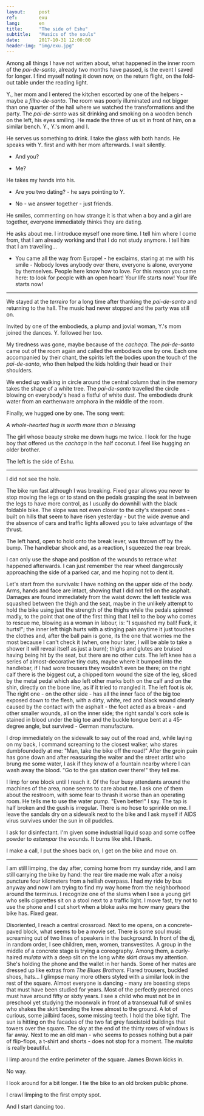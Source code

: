 ```yaml
---
layout:     post
ref:		exu
lang: 		en
title:      "The side of Eshu"
subtitle:   "Musics of the souls"
date:       2017-10-31 12:00:00
header-img: "img/exu.jpg"
---
```


Among all things I have not written about, what happened in the inner room of the *pai-de-santo*, already two months have passed, is the event I saved for longer. I find myself noting it down now, on the return flight, on the fold-out table under the reading light.

Y., her mom and I entered the kitchen escorted by one of the helpers - maybe a *filho-de-santo*. The room was poorly illuminated and not bigger than one quarter of the hall where we watched the transformations and the party. The *pai-de-santo* was sit drinking and smoking on a wooden bench on the left, his eyes smiling. He made the three of us sit in front of him, on a similar bench. Y., Y.'s mom and I.

He serves us something to drink. I take the glass with both hands. He speaks with Y. first and with her mom afterwards. I wait silently.

- And you?

- Me?

He takes my hands into his.

- Are you two dating? - he says pointing to Y.

- No - we answer together - just friends.

He smiles, commenting on how strange it is that when a boy and a girl are together, everyone immediately thinks they are dating.

He asks about me. I introduce myself one more time. I tell him where I come from, that I am already working and that I do not study anymore. I tell him that I am travelling...

- You came all the way from Europe! - he exclaims, staring at me with his smile - Nobody loves anybody over there, everyone is alone, everyone by themselves. People here know how to love. For this reason you came here: to look for people with an open heart! Your life starts now! Your life starts now!

---

We stayed at the *terreiro* for a long time after thanking the *pai-de-santo* and returning to the hall. The music had never stopped and the party was still on.

Invited by one of the embodieds, a plump and jovial woman, Y.'s mom joined the dances. Y. followed her too.

My tiredness was gone, maybe because of the *cachaça*. The *pai-de-santo* came out of the room again and called the embodieds one by one. Each one accompanied by their chant, the spirits left the bodies upon the touch of the *pai-de-santo*, who then helped the kids holding their head or their shoulders.

We ended up walking in circle around the central column that in the memory takes the shape of a white tree. The *pai-de-santo* travelled the circle blowing on everybody's head a fistful of white dust. The embodieds drunk water from an earthenware amphora in the middle of the room.

Finally, we hugged one by one. The song went:

*A whole-hearted hug is worth more than a blessing*

The girl whose beauty stroke me down hugs me twice. I look for the huge boy that offered us the *cachaça* in the half coconut. I feel like hugging an older brother.

The left is the side of Eshu.

---

I did not see the hole.

The bike run fast although I was breaking. Fixed gear allows you never to stop moving the legs or to stand on the pedals grasping the seat in between the legs to have more control, as I usually do downhill with the black foldable bike. The slope was not even closer to the city's steepest ones - built on hills that seem to have risen yesterday - but the wide avenue and the absence of cars and traffic lights allowed you to take advantage of the thrust.

The left hand, open to hold onto the break lever, was thrown off by the bump. The handlebar shook and, as a reaction, I squeezed the rear break.

I can only use the shape and position of the wounds to retrace what happened afterwards. I can just remember the rear wheel dangerously approaching the side of a parked car, and me hoping not to dent it.

Let's start from the survivals: I have nothing on the upper side of the body. Arms, hands and face are intact, showing that I did not fell on the asphalt. Damages are found immediately from the waist down: the left testicle was squashed between the thigh and the seat, maybe in the unlikely attempt to hold the bike using just the strength of the thighs while the pedals spinned madly, to the point that one of the first thing that I tell to the boy who comes to rescue me, blowing as a woman in labour, is: "I squashed my ball! Fuck, it hurts!"; the inner left thigh hurts with a stinging pain anytime it just touches the clothes and, after the ball pain is gone, its the one that worries me the most because I can't check it (when, one hour later, I will be able to take a shower it will reveal itself as just a burn); thighs and glutes are bruised having being hit by the seat, but there are no other cuts. The left knee has a series of almost-decorative tiny cuts, maybe where it bumped into the handlebar, if I had wore trousers they wouldn't even be there; on the right calf there is the biggest cut, a chipped torn wound the size of the leg, sliced by the metal pedal which also left other marks both on the calf and on the shin, directly on the bone line, as if it tried to mangled it. The left foot is ok. The right one - on the other side - has all the inner face of the big toe exposed down to the flesh, with a dirty, white, red and black wound clearly caused by the contact with the asphalt - the foot acted as a break - and other smaller wounds, all on the inner side; the right sandal's cork sole is stained in blood under the big toe and the buckle tongue bent at a 45-degree angle, but survived - German manufacture.

I drop immediately on the sidewalk to say out of the road and, while laying on my back, I command screaming to the closest walker, who stares dumbfoundedly at me: "Man, take the bike off the road!" After the groin pain has gone down and after reassuring the waiter and the street artist who brung me some water, I ask if they know of a fountain nearby where I can wash away the blood. "Go to the gas station over there!" they tell me.

I limp for one block until I reach it. Of the four busy attendants around the machines of the area, none seems to care about me. I ask one of them about the restroom, with some fear to thrash it worse than an operating room. He tells me to use the water pump. "Even better!" I say. The tap is half broken and the gush is irregular. There is no hose to sprinkle on me. I leave the sandals dry on a sidewalk next to the bike and I ask myself if AIDS virus survives under the sun in oil puddles.

I ask for disinfectant. I'm given some industrial liquid soap and some coffee powder to *estampar* the wounds. It burns like shit. I thank.

I make a call, I put the shoes back on, I get on the bike and move on.

---

I am still limping, the day after, coming home from my sunday ride, and I am still carrying the bike by hand: the rear tire made me walk after a noisy puncture four kilometers from a hellish overpass. I had my ride by bus anyway and now I am trying to find my way home from the neighborhood around the terminus. I recognize one of the slums when I see a young girl who sells cigarettes sit on a stool next to a traffic light. I move fast, try not to use the phone and I cut short when a bloke asks me how many gears the bike has. Fixed gear.

Disoriented, I reach a central crossroad. Next to me opens, on a concrete-paved block, what seems to be a movie set. There is some soul music screaming out of two lines of speakers in the background. In front of the dj, in random order, I see children, men, women, transvestites. A group in the middle of a concrete stage is trying a coreography. Among them, a curly-haired *mulata* with a deep slit on the long white skirt draws my attention. She's holding the phone and the wallet in her hands. Some of her mates are dressed up like extras from *The Blues Brothers*. Flared trousers, buckled shoes, hats... I glimpse many more others styled with a similar look in the rest of the square. Almost everyone is dancing - many are boasting steps that must have been studied for years. Most of the perfectly preened ones must have around fifty or sixty years. I see a child who must not be in preschool yet studying the moonwalk in front of a transexual full of smiles who shakes the skirt bending the knee almost to the ground. A lot of curious, some jailbird faces, some missing teeth. I hold the bike tight. The sun is hitting on the facades of the two fat grey fascistoid buildings that towers over the square. The sky at the end of the thirty rows of windows is far away. Next to me an old man - who seems to posses nothing but a pair of flip-flops, a t-shirt and shorts - does not stop for a moment. The *mulata* is really beautiful.

I limp around the entire perimeter of the square. James Brown kicks in.

No way. 

I look around for a bit longer. I tie the bike to an old broken public phone.

I crawl limping to the first empty spot.

And I start dancing too.
